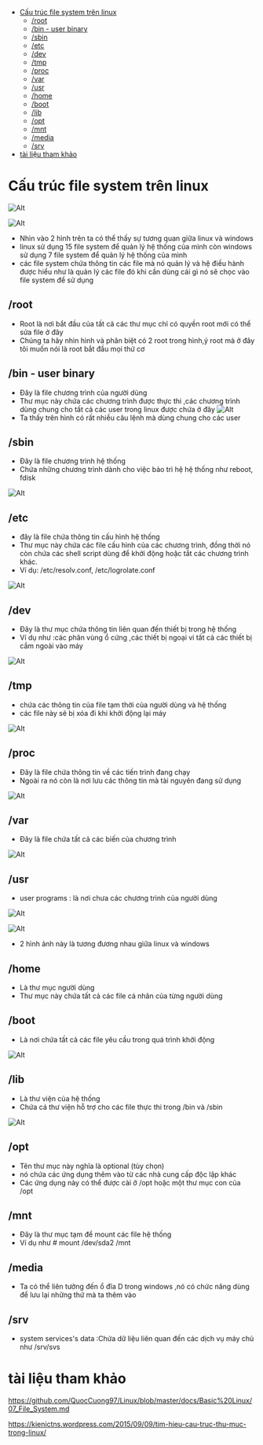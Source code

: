 - [Cấu trúc file system trên linux](#cấu-trúc-file-system-trên-linux)
  - [/root](#root)
  - [/bin - user binary](#bin---user-binary)
  - [/sbin](#sbin)
  - [/etc](#etc)
  - [/dev](#dev)
  - [/tmp](#tmp)
  - [/proc](#proc)
  - [/var](#var)
  - [/usr](#usr)
  - [/home](#home)
  - [/boot](#boot)
  - [/lib](#lib)
  - [/opt](#opt)
  - [/mnt](#mnt)
  - [/media](#media)
  - [/srv](#srv)
- [tài liệu tham khảo](#tài-liệu-tham-khảo)

# Cấu trúc file system trên linux
![Alt](/thuctap/anh/Screenshot_171.png)

![Alt](/thuctap/anh/Screenshot_172.png)
- Nhìn vào 2 hình trên ta có thể thấy sự tương quan giữa linux và windows
- linux sử dụng 15 file system để quản lý hệ thống của mình còn windows sử dụng 7 file system để quản lý hệ thống của mình
- các file system chứa thông tin các file mà nó quản lý và hệ điều hành được hiểu như là quản lý các file đó khi cần dùng cái gì nó sẽ chọc vào file system để sử dụng

## /root
- Root là nơi bắt đầu của tất cả các thư mục chỉ có quyền root mới có thể sửa file ở đây
- Chúng ta hãy nhìn hình và phân biệt có 2 root trong hình,ý root mà ở đây tôi muốn nói là root bắt đầu mọi thứ cơ
## /bin - user binary
- Đây là file chương trình của người dùng 
- Thư mục này chứa các chương trình được thực thi ,các chương trình dùng chung cho tất cả các user trong linux được chứa ở đây
![Alt](/thuctap/anh/Screenshot_174.png)
- Ta thấy trên hình có rất nhiều câu lệnh mà dùng chung cho các user 

## /sbin
- Đây là file chương trình hệ thống
- Chứa những chương trình dành cho việc bảo trì hệ hệ thống như reboot, fdisk

![Alt](/thuctap/anh/Screenshot_175.png)

## /etc
- đây là file chứa thông tin cấu hình hệ thống
- Thư mục này chứa các file cấu hình của các chương trình, đồng thời nó còn chứa các shell script dùng để khởi động hoặc tắt các chương trình khác.
-  Ví dụ: /etc/resolv.conf, /etc/logrolate.conf

![Alt](/thuctap/anh/Screenshot_176.png)

## /dev
- Đây là thư mục chứa thông tin liên quan đến thiết bị trong hệ thống
- Ví dụ như :các phân vùng ổ cứng ,các thiết bị ngoại vi tất cả các thiết bị cắm ngoài vào máy

![Alt](/thuctap/anh/Screenshot_177.png)

## /tmp 
- chứa các thông tin của file tạm thời của người dùng và hệ thống
- các file này sẽ bị xóa đi khi khởi động lại máy

![Alt](/thuctap/anh/Screenshot_178.png)

## /proc
- Đây là file chứa thông tin về các tiến trình đang chạy
- Ngoài ra nó còn là nơi lưu các thông tin mà tài nguyên đang sử dụng

![Alt](/thuctap/anh/Screenshot_179.png)

## /var
- Đây là file chứa tất cả các biến của chương trình

![Alt](/thuctap/anh/Screenshot_180.png)

## /usr
- user programs : là nơi chưa các chương trình của người dùng

![Alt](/thuctap/anh/Screenshot_181.png)

![Alt](/thuctap/anh/Screenshot_182.png)

- 2 hình ảnh này là tương đương nhau giữa linux và windows

## /home
- Là thư mục người dùng
- Thư mục này chứa tất cả các file cá nhân của từng người dùng

## /boot
- Là nơi chứa tất cả các file yêu cầu trong quá trình khởi động

![Alt](/thuctap/anh/Screenshot_183.png)


## /lib
- Là thư viện của hệ thống 
- Chứa cá thư viện hỗ trợ cho các file thực thi trong /bin và /sbin

![Alt](/thuctap/anh/Screenshot_184.png)

##  /opt
- Tên thư mục này nghĩa là optional (tùy chọn)
- nó chứa các ứng dụng thêm vào từ các nhà cung cấp độc lập khác
- Các ứng dụng này có thể được cài ở /opt hoặc một thư mục con của /opt

## /mnt
- Đây là thư mục tạm để mount các file hệ thống
- Ví dụ như # mount /dev/sda2 /mnt

## /media
- Ta có thể liên tưởng đến ổ đĩa D trong windows ,nó có chức năng dùng để lưu lại những thứ mà ta thêm vào

##  /srv
- system services's data :Chứa dữ liệu liên quan đến các dịch vụ máy chủ như /srv/svs








# tài liệu tham khảo

https://github.com/QuocCuong97/Linux/blob/master/docs/Basic%20Linux/07_File_System.md

https://kienictns.wordpress.com/2015/09/09/tim-hieu-cau-truc-thu-muc-trong-linux/